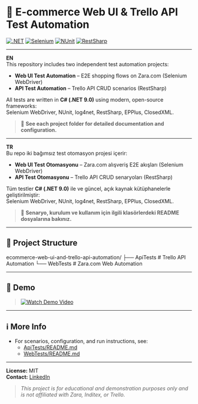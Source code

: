 # 🛒 E-commerce Web UI & Trello API Test Automation

[![.NET](https://img.shields.io/badge/.NET-9.0-blue?logo=dotnet)](https://dotnet.microsoft.com/)
[![Selenium](https://img.shields.io/badge/Selenium-WebDriver-green?logo=selenium)](https://www.selenium.dev/)
[![NUnit](https://img.shields.io/badge/NUnit-Testing-red?logo=nunit)](https://nunit.org/)
[![RestSharp](https://img.shields.io/badge/RestSharp-API--Testing-orange?logo=restsharp)](https://restsharp.dev/)

---

**EN**  
This repository includes two independent test automation projects:
- **Web UI Test Automation** – E2E shopping flows on Zara.com (Selenium WebDriver)
- **API Test Automation** – Trello API CRUD scenarios (RestSharp)

All tests are written in **C# (.NET 9.0)** using modern, open-source frameworks:  
Selenium WebDriver, NUnit, log4net, RestSharp, EPPlus, ClosedXML.

> 📂 **See each project folder for detailed documentation and configuration.**

---

**TR**  
Bu repo iki bağımsız test otomasyon projesi içerir:
- **Web UI Test Otomasyonu** – Zara.com alışveriş E2E akışları (Selenium WebDriver)
- **API Test Otomasyonu** – Trello API CRUD senaryoları (RestSharp)

Tüm testler **C# (.NET 9.0)** ile ve güncel, açık kaynak kütüphanelerle geliştirilmiştir:  
Selenium WebDriver, NUnit, log4net, RestSharp, EPPlus, ClosedXML.

> 📂 **Senaryo, kurulum ve kullanım için ilgili klasörlerdeki README dosyalarına bakınız.**

---

## 📂 Project Structure

ecommerce-web-ui-and-trello-api-automation/
├── ApiTests      # Trello API Automation
└── WebTests      # Zara.com Web Automation

---

## 🎥 Demo

> [![Watch Demo Video](https://img.shields.io/badge/Demo-Video-blue?logo=youtube)](VIMEO_YA_DA_YOUTUBE_LINKİNİ_BURAYA_KOY)

---

## ℹ️ More Info

- For scenarios, configuration, and run instructions, see:
  - [ApiTests/README.md](./ApiTests/README.md)
  - [WebTests/README.md](./WebTests/README.md)

---

**License:** MIT  
**Contact:** [LinkedIn](https://www.linkedin.com/in/husnuye/)

> _This project is for educational and demonstration purposes only and is not affiliated with Zara, Inditex, or Trello._
